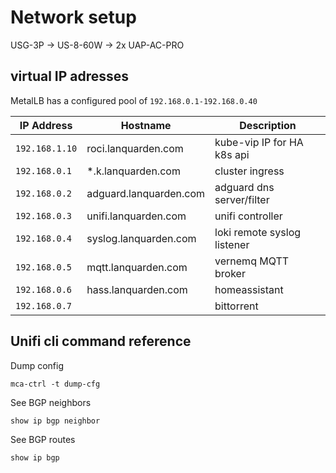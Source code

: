# Network setup

USG-3P -> US-8-60W -> 2x UAP-AC-PRO

## virtual IP adresses

MetalLB has a configured pool of `192.168.0.1-192.168.0.40`

| IP Address   | Hostname               | Description                 |
|--------------|------------------------|-----------------------------|
|`192.168.1.10`| roci.lanquarden.com    | kube-vip IP for HA k8s api  |
|`192.168.0.1` | \*.k.lanquarden.com    | cluster ingress             |
|`192.168.0.2` | adguard.lanquarden.com | adguard dns server/filter   |
|`192.168.0.3` | unifi.lanquarden.com   | unifi controller            |
|`192.168.0.4` | syslog.lanquarden.com  | loki remote syslog listener |
|`192.168.0.5` | mqtt.lanquarden.com    | vernemq MQTT broker         |
|`192.168.0.6` | hass.lanquarden.com    | homeassistant               |
|`192.168.0.7` |                        | bittorrent                  |

## Unifi cli command reference

Dump config

```console
mca-ctrl -t dump-cfg
```

See BGP neighbors

```console
show ip bgp neighbor
```

See BGP routes

```console
show ip bgp
```
